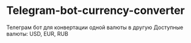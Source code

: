 # Telegram-bot-currency-converter
Телеграм бот для конвертации одной валюты в другую
Доступные валюты: USD, EUR, RUB
